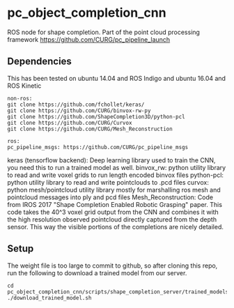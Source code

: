 # pc_object_completion_cnn
ROS node for shape completion. Part of the point cloud processing framework https://github.com/CURG/pc_pipeline_launch

## Dependencies
This has been tested on ubuntu 14.04 and ROS Indigo and ubuntu 16.04 and ROS Kinetic
```
non-ros:
git clone https://github.com/fchollet/keras/ 
git clone https://github.com/CURG/binvox-rw-py
git clone https://github.com/ShapeCompletion3D/python-pcl
git clone https://github.com/CURG/Curvox
git clone https://github.com/CURG/Mesh_Reconstruction

ros:
pc_pipeline_msgs: https://github.com/CURG/pc_pipeline_msgs
```

keras (tensorflow backend): Deep learning library used to train the CNN, you need this to run a trained model as well.
binvox_rw: python utility library to read and write voxel grids to run length encoded binvox files
python-pcl: python utility library to read and write pointclouds to .pcd files
curvox: python mesh/pointcloud utility library mostly for marshalling ros mesh and pointcloud messages into ply and pcd files
Mesh_Reconstruction: Code from IROS 2017 "Shape Completion Enabled Robotic Grasping" paper. This code takes the 40^3 voxel grid output from the CNN and combines it with the high resolution observed pointcloud directly captured from the depth sensor.  This way the visible portions of the completions are nicely detailed. 

## Setup
The weight file is too large to commit to github, so after cloning this repo, run the following to download a trained model from our server.
```
cd pc_object_completion_cnn/scripts/shape_completion_server/trained_models
./download_trained_model.sh
```
